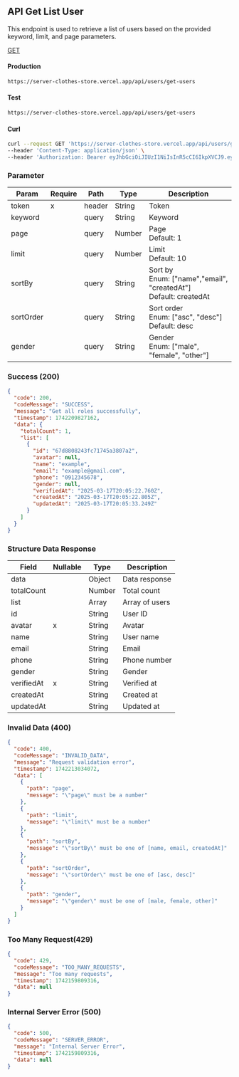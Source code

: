 ## API Get List User

This endpoint is used to retrieve a list of users based on the provided keyword, limit, and page parameters.

[GET](#)

#### Production

```bash
https://server-clothes-store.vercel.app/api/users/get-users
```

#### Test

```bash
https://server-clothes-store.vercel.app/api/users/get-users
```

#### Curl

```bash
curl --request GET 'https://server-clothes-store.vercel.app/api/users/get-users' \
--header 'Content-Type: application/json' \
--header 'Authorization: Bearer eyJhbGciOiJIUzI1NiIsInR5cCI6IkpXVCJ9.eyJpZCI6IjY3ZDJhMzMyYzhhMjEzYjA1MDI4MzNjNiIsInR5cGUiOiJVc2VyIiwiaWF0IjoxNzQyMjAxMDU5LCJleHAiOjE3NDIyMDE5NTl9.gsqLAzSlJKDPU3D9gvKg_I42NJ3NhI2d5svf-MYywDo' \
```

### Parameter

| Param     | Require | Path   | Type   | Description                                                          |
| --------- | ------- | ------ | ------ | -------------------------------------------------------------------- |
| token     | x       | header | String | Token                                                                |
| keyword   |         | query  | String | Keyword                                                              |
| page      |         | query  | Number | Page<br>Default: 1                                                   |
| limit     |         | query  | Number | Limit<br>Default: 10                                                 |
| sortBy    |         | query  | String | Sort by<br>Enum: ["name","email", "createdAt"]<br>Default: createdAt |
| sortOrder |         | query  | String | Sort order<br>Enum: ["asc", "desc"]<br>Default: desc                 |
| gender    |         | query  | String | Gender<br>Enum: ["male", "female", "other"]                          |

### Success (200)

```json
{
  "code": 200,
  "codeMessage": "SUCCESS",
  "message": "Get all roles successfully",
  "timestamp": 1742209827162,
  "data": {
    "totalCount": 1,
    "list": [
      {
        "id": "67d8808243fc71745a3807a2",
        "avatar": null,
        "name": "example",
        "email": "example@gmail.com",
        "phone": "0912345678",
        "gender": null,
        "verifiedAt": "2025-03-17T20:05:22.760Z",
        "createdAt": "2025-03-17T20:05:22.805Z",
        "updatedAt": "2025-03-17T20:05:33.249Z"
      }
    ]
  }
}
```

### Structure Data Response

| Field      | Nullable | Type   | Description    |
| ---------- | -------- | ------ | -------------- |
| data       |          | Object | Data response  |
| totalCount |          | Number | Total count    |
| list       |          | Array  | Array of users |
| id         |          | String | User ID        |
| avatar     | x        | String | Avatar         |
| name       |          | String | User name      |
| email      |          | String | Email          |
| phone      |          | String | Phone number   |
| gender     |          | String | Gender         |
| verifiedAt | x        | String | Verified at    |
| createdAt  |          | String | Created at     |
| updatedAt  |          | String | Updated at     |

### Invalid Data (400)

```json
{
  "code": 400,
  "codeMessage": "INVALID_DATA",
  "message": "Request validation error",
  "timestamp": 1742213034072,
  "data": [
    {
      "path": "page",
      "message": "\"page\" must be a number"
    },
    {
      "path": "limit",
      "message": "\"limit\" must be a number"
    },
    {
      "path": "sortBy",
      "message": "\"sortBy\" must be one of [name, email, createdAt]"
    },
    {
      "path": "sortOrder",
      "message": "\"sortOrder\" must be one of [asc, desc]"
    },
    {
      "path": "gender",
      "message": "\"gender\" must be one of [male, female, other]"
    }
  ]
}
```

### Too Many Request(429)

```json
{
  "code": 429,
  "codeMessage": "TOO_MANY_REQUESTS",
  "message": "Too many requests",
  "timestamp": 1742159809316,
  "data": null
}
```

### Internal Server Error (500)

```json
{
  "code": 500,
  "codeMessage": "SERVER_ERROR",
  "message": "Internal Server Error",
  "timestamp": 1742159809316,
  "data": null
}
```
